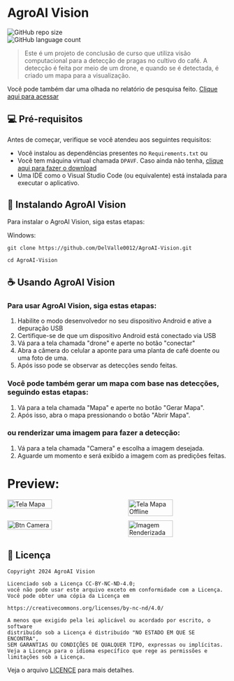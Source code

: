 
# AgroAI Vision

![GitHub repo size](https://img.shields.io/github/repo-size/DelValle0012/DPA?style=for-the-badge)  
![GitHub language count](https://img.shields.io/github/languages/count/DelValle0012/DPA?style=for-the-badge)


> Este é um projeto de conclusão de curso que utiliza visão computacional para a detecção de pragas no cultivo do café. A detecção é feita por meio de um drone, e quando se é detectada, é criado um mapa para a visualização.

Você pode também dar uma olhada no relatório de pesquisa feito. [Clique aqui para acessar](https://drive.google.com/drive/folders/1LQsCwucPp1_F5gqI1jyFQT958xkkxmXJ?usp=sharing)

## 💻 Pré-requisitos

Antes de começar, verifique se você atendeu aos seguintes requisitos:

- Você instalou as dependências presentes no `Requirements.txt` ou
- Você tem máquina virtual chamada `DPAVF`. Caso ainda não tenha, [clique aqui para fazer o download](https://drive.google.com/drive/folders/1XS9U8ukY6sCi-cNIkwGDrP4UhMYsA-Ls?usp=sharing)
- Uma IDE como o Visual Studio Code (ou equivalente) está instalada para executar o aplicativo.
  


## 🚀 Instalando AgroAI Vision

Para instalar o AgroAI Vision, siga estas etapas:

Windows:

```
git clone https://github.com/DelValle0012/AgroAI-Vision.git
```

```
cd AgroAI-Vision
```

## ☕ Usando AgroAI Vision

### Para usar AgroAI Vision, siga estas etapas:

1. Habilite o modo desenvolvedor no seu dispositivo Android e ative a depuração USB
2. Certifique-se de que um dispositivo Android está conectado via USB
3. Vá para a tela chamada "drone" e aperte no botão "conectar"
4. Abra a câmera do celular a aponte para uma planta de café doente ou uma foto de uma.
5. Após isso pode se observar as detecções sendo feitas.

### Você pode também gerar um mapa com base nas detecções, seguindo estas etapas:

1. Vá para a tela chamada "Mapa" e aperte no botão "Gerar Mapa".
2. Após isso, abra o mapa pressionando o botão "Abrir Mapa".

### ou renderizar uma imagem para fazer a detecção:

1. Vá para a tela chamada "Camera" e escolha a imagem desejada.
2. Aguarde um momento e será exibido a imagem com as predições feitas.

# Preview:

<div style="display: flex; justify-content: space-between; flex-wrap: wrap; gap: 10px;">
  <img src="https://github.com/DelValle0012/PragueCombat/blob/main/imgrepo/TelaMapa.png" alt="Tela Mapa" width="45%" />
  <img src="https://github.com/DelValle0012/PragueCombat/blob/main/imgrepo/TelaMapaOffline.png" alt="Tela Mapa Offline" width="45%" />
  
  <img src="https://github.com/DelValle0012/PragueCombat/blob/main/imgrepo/btnCamera.png" alt="Btn Camera" width="45%" />
  <img src="https://github.com/DelValle0012/PragueCombat/blob/main/imgrepo/imgRenderizada.png" alt="Imagem Renderizada" width="45%" />
</div>



## 📝 Licença

```
Copyright 2024 AgroAI Vision

Licenciado sob a Licença CC-BY-NC-ND-4.0;
você não pode usar este arquivo exceto em conformidade com a Licença.
Você pode obter uma cópia da Licença em

https://creativecommons.org/licenses/by-nc-nd/4.0/

A menos que exigido pela lei aplicável ou acordado por escrito, o software
distribuído sob a Licença é distribuído "NO ESTADO EM QUE SE ENCONTRA",
SEM GARANTIAS OU CONDIÇÕES DE QUALQUER TIPO, expressas ou implícitas.
Veja a Licença para o idioma específico que rege as permissões e
limitações sob a Licença.
```
Veja o arquivo [LICENCE](LICENSE) para mais detalhes.

